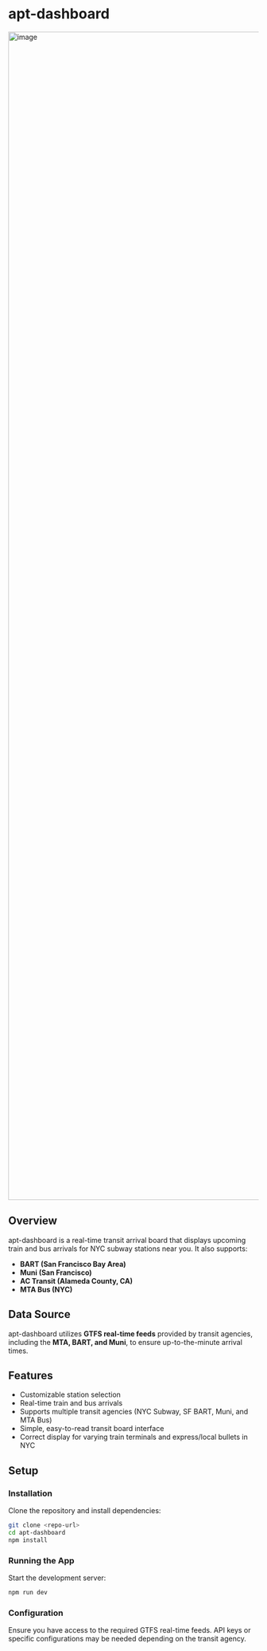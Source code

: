 # apt-dashboard

<img width="2346" alt="image" src="https://github.com/user-attachments/assets/1fb33926-d75a-46e6-9e87-3258cd49ce0a" />

## Overview
apt-dashboard is a real-time transit arrival board that displays upcoming train and bus arrivals for NYC subway stations near you. It also supports:
- **BART (San Francisco Bay Area)**
- **Muni (San Francisco)**
- **AC Transit (Alameda County, CA)**
- **MTA Bus (NYC)**

## Data Source
apt-dashboard utilizes **GTFS real-time feeds** provided by transit agencies, including the **MTA, BART, and Muni**, to ensure up-to-the-minute arrival times.

## Features
- Customizable station selection
- Real-time train and bus arrivals
- Supports multiple transit agencies (NYC Subway, SF BART, Muni, and MTA Bus)
- Simple, easy-to-read transit board interface
- Correct display for varying train terminals and express/local bullets in NYC

## Setup
### Installation
Clone the repository and install dependencies:
```sh
git clone <repo-url>
cd apt-dashboard
npm install
```

### Running the App
Start the development server:
```sh
npm run dev
```

### Configuration
Ensure you have access to the required GTFS real-time feeds. API keys or specific configurations may be needed depending on the transit agency.